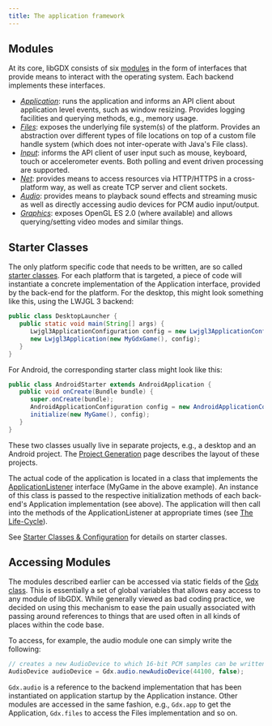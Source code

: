 ```yaml
---
title: The application framework
---
```

## Modules
At its core, libGDX consists of six [modules](/wiki/app/modules-overview) in the form of interfaces that provide means to interact with the operating system. Each backend implements these interfaces.

  * *[Application](https://github.com/libgdx/libgdx/tree/master/gdx/src/com/badlogic/gdx/Application.java)*: runs the application and informs an API client about application level events, such as window resizing. Provides logging facilities and querying methods, e.g., memory usage.
  * *[Files](https://github.com/libgdx/libgdx/tree/master/gdx/src/com/badlogic/gdx/Files.java)*: exposes the underlying file system(s) of the platform. Provides an abstraction over different types of file locations on top of a custom file handle system (which does not inter-operate with Java's File class).
  * *[Input](https://github.com/libgdx/libgdx/tree/master/gdx/src/com/badlogic/gdx/Input.java)*: informs the API client of user input such as mouse, keyboard, touch or accelerometer events. Both polling and event driven processing are supported.
  * *[Net](https://github.com/libgdx/libgdx/tree/master/gdx/src/com/badlogic/gdx/Net.java)*: provides means to access resources via HTTP/HTTPS in a cross-platform way, as well as create TCP server and client sockets.
  * *[Audio](https://github.com/libgdx/libgdx/tree/master/gdx/src/com/badlogic/gdx/Audio.java)*: provides means to playback sound effects and streaming music as well as directly accessing audio devices for PCM audio input/output.
  * *[Graphics](https://github.com/libgdx/libgdx/tree/master/gdx/src/com/badlogic/gdx/Graphics.java)*: exposes OpenGL ES 2.0 (where available) and allows querying/setting video modes and similar things.

## Starter Classes
The only platform specific code that needs to be written, are so called [starter classes](/wiki/app/starter-classes-and-configuration). For each platform that is targeted, a piece of code will instantiate a concrete implementation of the Application interface, provided by the back-end for the platform. For the desktop, this might look something like this, using the LWJGL 3 backend:

```java
public class DesktopLauncher {
   public static void main(String[] args) {
      Lwjgl3ApplicationConfiguration config = new Lwjgl3ApplicationConfiguration();
      new Lwjgl3Application(new MyGdxGame(), config);
   }
}
```

For Android, the corresponding starter class might look like this:

```java
public class AndroidStarter extends AndroidApplication {
   public void onCreate(Bundle bundle) {
      super.onCreate(bundle);
      AndroidApplicationConfiguration config = new AndroidApplicationConfiguration();
      initialize(new MyGame(), config);
   }
}
```

These two classes usually live in separate projects, e.g., a desktop and an Android project. The [Project Generation](/wiki/start/project-generation) page describes the layout of these projects.

The actual code of the application is located in a class that implements the [ApplicationListener](https://github.com/libgdx/libgdx/tree/master/gdx/src/com/badlogic/gdx/ApplicationListener.java) interface (MyGame in the above example). An instance of this class is passed to the respective initialization methods of each back-end's Application implementation (see above). The application will then call into the methods of the ApplicationListener at appropriate times (see [The Life-Cycle](/wiki/app/the-life-cycle)).

See [Starter Classes & Configuration](/wiki/app/starter-classes-and-configuration) for details on starter classes.

## Accessing Modules
The modules described earlier can be accessed via static fields of the [Gdx class](https://github.com/libgdx/libgdx/tree/master/gdx/src/com/badlogic/gdx/Gdx.java). This is essentially a set of global variables that allows easy access to any module of libGDX. While generally viewed as bad coding practice, we decided on using this mechanism to ease the pain usually associated with passing around references to things that are used often in all kinds of places within the code base.

To access, for example, the audio module one can simply write the following:

```java
// creates a new AudioDevice to which 16-bit PCM samples can be written
AudioDevice audioDevice = Gdx.audio.newAudioDevice(44100, false);
```

`Gdx.audio` is a reference to the backend implementation that has been instantiated on application startup by the Application instance. Other modules are accessed in the same fashion, e.g., `Gdx.app` to get the Application, `Gdx.files` to access the Files implementation and so on.
